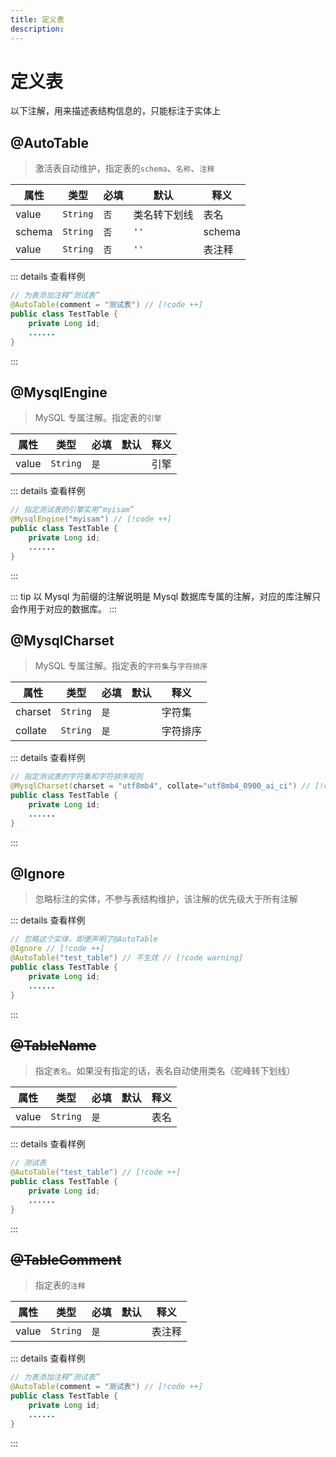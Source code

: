 ```yaml
---
title: 定义表
description:
---
```


# 定义表

以下注解，用来描述表结构信息的，只能标注于实体上

## @AutoTable <Badge type="warning" text="^1.7.0" />

> 激活表自动维护，指定表的`schema`、`名称`、`注释`

| 属性     | 类型       | 必填  | 默认     | 释义     |
|--------|----------|-----|--------|--------|
| value  | `String` | `否` | 类名转下划线 | 表名     |
| schema | `String` | `否` | `''`   | schema |
| value  | `String` | `否` | `''`   | 表注释    |

::: details 查看样例

```java
// 为表添加注释“测试表”
@AutoTable(comment = "测试表") // [!code ++]
public class TestTable {
    private Long id;
    ......
}
```

:::

## @MysqlEngine

> MySQL 专属注解。指定表的`引擎`

| 属性    | 类型       | 必填  | 默认 | 释义 |
|-------|----------|-----|----|----|
| value | `String` | `是` |    | 引擎 |

::: details 查看样例

```java
// 指定测试表的引擎实用“myisam”
@MysqlEngine("myisam") // [!code ++]
public class TestTable {
    private Long id;
    ......
}
```

:::

::: tip
以 Mysql 为前缀的注解说明是 Mysql 数据库专属的注解，对应的库注解只会作用于对应的数据库。
:::

## @MysqlCharset

> MySQL 专属注解。指定表的`字符集`与`字符排序`

| 属性      | 类型       | 必填  | 默认 | 释义   |
|---------|----------|-----|----|------|
| charset | `String` | `是` |    | 字符集  |
| collate | `String` | `是` |    | 字符排序 |

::: details 查看样例

```java
// 指定测试表的字符集和字符排序规则
@MysqlCharset(charset = "utf8mb4", collate="utf8mb4_0900_ai_ci") // [!code ++]
public class TestTable {
    private Long id;
    ......
}
```

:::

## @Ignore

> 忽略标注的实体，不参与表结构维护，该注解的优先级大于所有注解

::: details 查看样例

```java
// 忽略这个实体，即便声明了@AutoTable
@Ignore // [!code ++]
@AutoTable("test_table") // 不生效 // [!code warning]
public class TestTable {
    private Long id;
    ......
}
```

:::

## ~~@TableName~~ <Badge type="danger" text="1.9.3移除" />

> 指定`表名`。如果没有指定的话，表名自动使用类名（驼峰转下划线）

| 属性    | 类型       | 必填  | 默认 | 释义 |
|-------|----------|-----|----|----|
| value | `String` | `是` |    | 表名 |

::: details 查看样例

```java
// 测试表
@AutoTable("test_table") // [!code ++]
public class TestTable {
    private Long id;
    ......
}
```

:::

## ~~@TableComment~~ <Badge type="danger" text="1.9.3移除" />

> 指定表的`注释`

| 属性    | 类型       | 必填  | 默认 | 释义  |
|-------|----------|-----|----|-----|
| value | `String` | `是` |    | 表注释 |

::: details 查看样例

```java
// 为表添加注释“测试表”
@AutoTable(comment = "测试表") // [!code ++]
public class TestTable {
    private Long id;
    ......
}
```

:::

